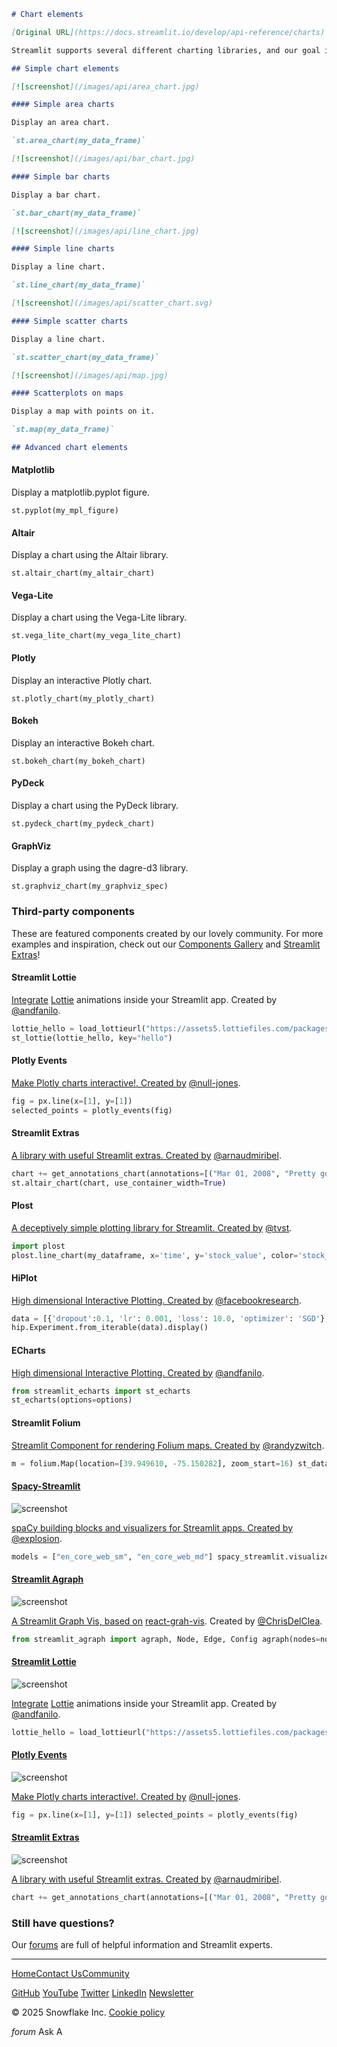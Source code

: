 ```markdown
# Chart elements

[Original URL](https://docs.streamlit.io/develop/api-reference/charts)

Streamlit supports several different charting libraries, and our goal is to continually add support for more. Right now, the most basic library in our arsenal is [Matplotlib](https://matplotlib.org/). Then there are also interactive charting libraries like [Vega Lite](https://vega.github.io/vega-lite/) (2D charts) and [deck.gl](https://github.com/uber/deck.gl) (maps and 3D charts). And finally we also provide a few chart types that are "native" to Streamlit, like `st.line_chart` and `st.area_chart`.

## Simple chart elements

[![screenshot](/images/api/area_chart.jpg)

#### Simple area charts

Display an area chart.

`st.area_chart(my_data_frame)`

[![screenshot](/images/api/bar_chart.jpg)

#### Simple bar charts

Display a bar chart.

`st.bar_chart(my_data_frame)`

[![screenshot](/images/api/line_chart.jpg)

#### Simple line charts

Display a line chart.

`st.line_chart(my_data_frame)`

[![screenshot](/images/api/scatter_chart.svg)

#### Simple scatter charts

Display a line chart.

`st.scatter_chart(my_data_frame)`

[![screenshot](/images/api/map.jpg)

#### Scatterplots on maps

Display a map with points on it.

`st.map(my_data_frame)`

## Advanced chart elements
```

#### Matplotlib

Display a matplotlib.pyplot figure.

`st.pyplot(my_mpl_figure)`

#### Altair

Display a chart using the Altair library.

`st.altair_chart(my_altair_chart)`

#### Vega-Lite

Display a chart using the Vega-Lite library.

`st.vega_lite_chart(my_vega_lite_chart)`

#### Plotly

Display an interactive Plotly chart.

`st.plotly_chart(my_plotly_chart)`

#### Bokeh

Display an interactive Bokeh chart.

`st.bokeh_chart(my_bokeh_chart)`

#### PyDeck

Display a chart using the PyDeck library.

`st.pydeck_chart(my_pydeck_chart)`

#### GraphViz

Display a graph using the dagre-d3 library.

`st.graphviz_chart(my_graphviz_spec)`

### Third-party components

These are featured components created by our lovely community. For more examples and inspiration, check out our [Components Gallery](https://streamlit.io/components) and [Streamlit Extras](https://extras.streamlit.app)!

#### Streamlit Lottie

[Integrate](https://github.com/andfanilo/streamlit-lottie) [Lottie](https://lottiefiles.com/) animations inside your Streamlit app. Created by [@andfanilo](https://github.com/andfanilo).

```python
lottie_hello = load_lottieurl("https://assets5.lottiefiles.com/packages/lf20_V9t630.json")
st_lottie(lottie_hello, key="hello")
```

#### Plotly Events

[Make Plotly charts interactive!. Created by](https://github.com/null-jones/streamlit-plotly-events) [@null-jones](https://github.com/null-jones/).

```python
fig = px.line(x=[1], y=[1])
selected_points = plotly_events(fig)
```

#### Streamlit Extras

[A library with useful Streamlit extras. Created by](https://extras.streamlit.app/) [@arnaudmiribel](https://github.com/arnaudmiribel/).

```python
chart += get_annotations_chart(annotations=[("Mar 01, 2008", "Pretty good day for GOOG"), ("Dec 01, 2007", "Something's going wrong for GOOG & AAPL"), ("Nov 01, 2008", "Market starts again thanks to..."), ("Dec 01, 2009", "Small crash for GOOG after..."),],)
st.altair_chart(chart, use_container_width=True)
```

#### Plost

[A deceptively simple plotting library for Streamlit. Created by](https://github.com/tvst/plost) [@tvst](https://github.com/tvst).

```python
import plost
plost.line_chart(my_dataframe, x='time', y='stock_value', color='stock_name',)
```

#### HiPlot

[High dimensional Interactive Plotting. Created by](https://github.com/facebookresearch/hiplot) [@facebookresearch](https://github.com/facebookresearch).

```python
data = [{'dropout':0.1, 'lr': 0.001, 'loss': 10.0, 'optimizer': 'SGD'}, {'dropout':0.15, 'lr': 0.01, 'loss': 3.5, 'optimizer': 'Adam'}, {'dropout':0.3, 'lr': 0.1, 'loss': 4.5, 'optimizer': 'Adam'}]
hip.Experiment.from_iterable(data).display()
```

#### ECharts

[High dimensional Interactive Plotting. Created by](https://github.com/andfanilo/streamlit-echarts) [@andfanilo](https://github.com/andfanilo).

```python
from streamlit_echarts import st_echarts
st_echarts(options=options)
```

#### Streamlit Folium



[Streamlit Component for rendering Folium maps. Created by](https://github.com/randyzwitch/streamlit-folium) [@randyzwitch](https://github.com/randyzwitch).

```python
m = folium.Map(location=[39.949610, -75.150282], zoom_start=16) st_data = st_folium(m, width=725)
```

#### [Spacy-Streamlit](https://github.com/explosion/spacy-streamlit)
![screenshot](/images/api/components/spacy.jpg)

[spaCy building blocks and visualizers for Streamlit apps. Created by](https://github.com/explosion/spacy-streamlit) [@explosion](https://github.com/explosion).

```python
models = ["en_core_web_sm", "en_core_web_md"] spacy_streamlit.visualize(models, "Sundar Pichai is the CEO of Google.")
```

#### [Streamlit Agraph](https://github.com/ChrisDelClea/streamlit-agraph)
![screenshot](/images/api/components/agraph.jpg)

[A Streamlit Graph Vis, based on](https://github.com/ChrisDelClea/streamlit-agraph) [react-grah-vis](https://github.com/crubier/react-graph-vis). Created by [@ChrisDelClea](https://github.com/ChrisDelClea).

```python
from streamlit_agraph import agraph, Node, Edge, Config agraph(nodes=nodes, edges=edges, config=config)
```

#### [Streamlit Lottie](https://github.com/andfanilo/streamlit-lottie)
![screenshot](/images/api/components/lottie.jpg)

[Integrate](https://github.com/andfanilo/streamlit-lottie) [Lottie](https://lottiefiles.com/) animations inside your Streamlit app. Created by [@andfanilo](https://github.com/andfanilo).

```python
lottie_hello = load_lottieurl("https://assets5.lottiefiles.com/packages/lf20_V9t630.json") st_lottie(lottie_hello, key="hello")
```

#### [Plotly Events](https://github.com/null-jones/streamlit-plotly-events)
![screenshot](/images/api/components/plotly-events.jpg)

[Make Plotly charts interactive!. Created by](https://github.com/null-jones/streamlit-plotly-events) [@null-jones](https://github.com/null-jones/).

```python
fig = px.line(x=[1], y=[1]) selected_points = plotly_events(fig)
```

#### [Streamlit Extras](https://extras.streamlit.app/)
![screenshot](/images/api/components/extras-chart-annotations.jpg)

[A library with useful Streamlit extras. Created by](https://extras.streamlit.app/) [@arnaudmiribel](https://github.com/arnaudmiribel/).

```python
chart += get_annotations_chart(annotations=[("Mar 01, 2008", "Pretty good day for GOOG"), ("Dec 01, 2007", "Something's going wrong for GOOG & AAPL"), ("Nov 01, 2008", "Market starts again thanks to..."), ("Dec 01, 2009", "Small crash for GOOG after..."),],) st.altair_chart(chart, use_container_width=True)
```

### Still have questions?

Our [forums](https://discuss.streamlit.io) are full of helpful information and Streamlit experts.

***

[Home](/)[Contact Us](mailto:hello@streamlit.io?subject=Contact%20from%20documentation%20)[Community](https://discuss.streamlit.io)

[GitHub](https://github.com/streamlit "GitHub") [YouTube](https://www.youtube.com/channel/UC3LD42rjj-Owtxsa6PwGU5Q "YouTube") [Twitter](https://twitter.com/streamlit "Twitter") [LinkedIn](https://www.linkedin.com/company/streamlit "LinkedIn") [Newsletter](https://info.snowflake.com/streamlit-newsletter-sign-up.html "Newsletter")

© 2025 Snowflake Inc. [Cookie policy](https://www.snowflake.com/legal/cookie-policy/)

_forum_ Ask A